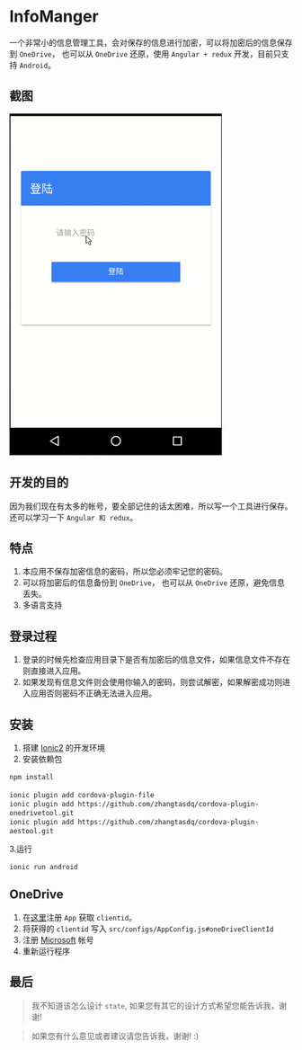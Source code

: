 InfoManger
===
一个非常小的信息管理工具，会对保存的信息进行加密，可以将加密后的信息保存到 `OneDrive`，
也可以从 `OneDrive` 还原，使用 `Angular + redux` 开发，目前只支持 `Android`。

截图
---
![InfoManager](./screenshot/infomanager.gif)

开发的目的
---
因为我们现在有太多的帐号，要全部记住的话太困难，所以写一个工具进行保存。还可以学习一下 `Angular 和 redux`。

特点
---
1. 本应用不保存加密信息的密码，所以您必须牢记您的密码。
2. 可以将加密后的信息备份到 `OneDrive`， 也可以从 `OneDrive` 还原，避免信息丢失。
3. 多语言支持

登录过程
---
1. 登录的时候先检查应用目录下是否有加密后的信息文件，如果信息文件不存在则直接进入应用。
2. 如果发现有信息文件则会使用你输入的密码，则尝试解密，如果解密成功则进入应用否则密码不正确无法进入应用。

安装
---

1. 搭建 [Ionic2](http://ionicframework.com/docs/intro/installation/) 的开发环境
2. 安装依赖包

```shell
npm install

ionic plugin add cordova-plugin-file
ionic plugin add https://github.com/zhangtasdq/cordova-plugin-onedrivetool.git
ionic plugin add https://github.com/zhangtasdq/cordova-plugin-aestool.git

```

 3.运行

```shell
ionic run android
```


OneDrive
---
1. 在[这里](https://dev.onedrive.com/app-registration.htm#register-your-app-for-onedrive)注册 `App` 获取 `clientid`。
2. 将获得的 `clientid` 写入 `src/configs/AppConfig.js#oneDriveClientId`
3. 注册 [Microsoft](https://account.microsoft.com) 帐号
4. 重新运行程序

最后
---
>我不知道该怎么设计 `state`, 如果您有其它的设计方式希望您能告诉我，谢谢!

>如果您有什么意见或者建议请您告诉我，谢谢! :)
